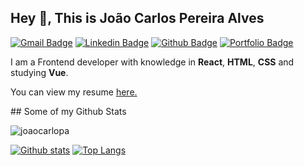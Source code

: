 ## Hey 👋, This is João Carlos Pereira Alves
[![Gmail Badge](https://img.shields.io/badge/-joaocarlopa@gmail.com-c14438?style=flat&logo=Gmail&logoColor=white&link=mailto:joaocarlopa@gmail.com)](mailto:joaocarlopa@gmail.com) 
[![Linkedin Badge](https://img.shields.io/badge/-joaocarlopa-0072b1?style=flat&logo=Linkedin&logoColor=white&link=https://www.linkedin.com/in/joaocarlopa/)](https://www.linkedin.com/in/joaocarlopa/) [![Github Badge](https://img.shields.io/badge/-joaocarlopa-grey?style=flat&logo=github&logoColor=white&link=https://github.com/joaocarlopa/)](https://www.github.com/joaocarlopa/) [![Portfolio Badge](https://img.shields.io/badge/portfolio-web-blue?style=flat&link=https://portfolio-vue-js.vercel.app/#//)](https://portfolio-vue-js.vercel.app/#/) <p align='left'>

  I am a Frontend developer with knowledge in **React**, **HTML**, **CSS** and studying **Vue**.

</p><p align='left'> You can view my resume <a href='https://drive.google.com/u/0/uc?id=120e4TNInAQZgv_PPJFV7EDgDWMEO3nY0&export=download ' target=_blank><u>here</u>.</a></p>
## Some of my Github Stats
<p align=left> <img src=https://komarev.com/ghpvc/?username=joaocarlopa alt=joaocarlopa /> </p>


[![Github stats](https://github-readme-stats.vercel.app/api?username=joaocarlopa&show_icons=true&include_all_commits=true)](https://github.com/joaocarlopa/github-readme-stats)
[![Top Langs](https://github-readme-stats.vercel.app/api/top-langs/?username=joaocarlopa&layout=compact)](https://github.com/joaocarlopa/github-readme-stats)








